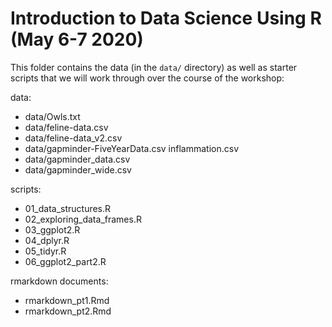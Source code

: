 # Introduction to Data Science Using R (May 6-7 2020)

This folder contains the data (in the `data/` directory) as well as starter 
scripts that we will work through over the course of the workshop:

data: 
- data/Owls.txt
- data/feline-data.csv
- data/feline-data_v2.csv
- data/gapminder-FiveYearData.csv inflammation.csv
- data/gapminder_data.csv
- data/gapminder_wide.csv

scripts:
- 01_data_structures.R
- 02_exploring_data_frames.R
- 03_ggplot2.R
- 04_dplyr.R
- 05_tidyr.R
- 06_ggplot2_part2.R

rmarkdown documents:
- rmarkdown_pt1.Rmd
- rmarkdown_pt2.Rmd
